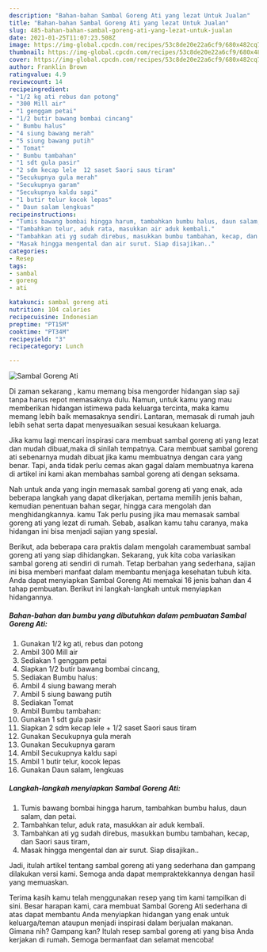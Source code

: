 ```yaml
---
description: "Bahan-bahan Sambal Goreng Ati yang lezat Untuk Jualan"
title: "Bahan-bahan Sambal Goreng Ati yang lezat Untuk Jualan"
slug: 485-bahan-bahan-sambal-goreng-ati-yang-lezat-untuk-jualan
date: 2021-01-25T11:07:23.508Z
image: https://img-global.cpcdn.com/recipes/53c8de20e22a6cf9/680x482cq70/sambal-goreng-ati-foto-resep-utama.jpg
thumbnail: https://img-global.cpcdn.com/recipes/53c8de20e22a6cf9/680x482cq70/sambal-goreng-ati-foto-resep-utama.jpg
cover: https://img-global.cpcdn.com/recipes/53c8de20e22a6cf9/680x482cq70/sambal-goreng-ati-foto-resep-utama.jpg
author: Franklin Brown
ratingvalue: 4.9
reviewcount: 14
recipeingredient:
- "1/2 kg ati rebus dan potong"
- "300 Mill air"
- "1 genggam petai"
- "1/2 butir bawang bombai cincang"
- " Bumbu halus"
- "4 siung bawang merah"
- "5 siung bawang putih"
- " Tomat"
- " Bumbu tambahan"
- "1 sdt gula pasir"
- "2 sdm kecap lele  12 saset Saori saus tiram"
- "Secukupnya gula merah"
- "Secukupnya garam"
- "Secukupnya kaldu sapi"
- "1 butir telur kocok lepas"
- " Daun salam lengkuas"
recipeinstructions:
- "Tumis bawang bombai hingga harum, tambahkan bumbu halus, daun salam, dan petai."
- "Tambahkan telur, aduk rata, masukkan air aduk kembali."
- "Tambahkan ati yg sudah direbus, masukkan bumbu tambahan, kecap, dan Saori saus tiram,"
- "Masak hingga mengental dan air surut. Siap disajikan.."
categories:
- Resep
tags:
- sambal
- goreng
- ati

katakunci: sambal goreng ati 
nutrition: 104 calories
recipecuisine: Indonesian
preptime: "PT15M"
cooktime: "PT34M"
recipeyield: "3"
recipecategory: Lunch

---
```



![Sambal Goreng Ati](https://img-global.cpcdn.com/recipes/53c8de20e22a6cf9/680x482cq70/sambal-goreng-ati-foto-resep-utama.jpg)

Di zaman  sekarang , kamu memang bisa mengorder hidangan siap saji tanpa harus repot memasaknya dulu. Namun, untuk kamu yang mau memberikan hidangan istimewa pada keluarga tercinta, maka kamu memang lebih baik memasaknya sendiri. Lantaran, memasak di rumah jauh lebih sehat serta dapat menyesuaikan sesuai kesukaan keluarga.

Jika kamu lagi mencari inspirasi cara membuat sambal goreng ati yang lezat dan mudah dibuat,maka di sinilah tempatnya. Cara membuat sambal goreng ati  sebenarnya mudah dibuat jika kamu membuatnya dengan cara yang benar. Tapi, anda tidak perlu cemas akan gagal dalam membuatnya 
karena di artikel ini kami akan membahas sambal goreng ati dengan seksama.  



Nah untuk anda yang ingin memasak sambal goreng ati yang enak, ada beberapa langkah yang dapat dikerjakan, pertama memilih jenis bahan, kemudian penentuan bahan segar, hingga cara mengolah dan menghidangkannya. kamu Tak perlu pusing jika mau memasak sambal goreng ati yang lezat di rumah. Sebab, asalkan kamu  tahu caranya, maka hidangan ini bisa menjadi sajian yang spesial.

Berikut, ada beberapa cara praktis  dalam mengolah caramembuat sambal goreng ati yang siap dihidangkan. Sekarang, yuk kita coba variasikan sambal goreng ati sendiri di rumah. Tetap berbahan yang sederhana, sajian ini bisa memberi manfaat dalam membantu menjaga kesehatan tubuh kita. Anda dapat menyiapkan Sambal Goreng Ati memakai 16 jenis bahan dan 4 tahap pembuatan. Berikut ini langkah-langkah untuk menyiapkan hidangannya.

<!--inarticleads1-->

##### Bahan-bahan dan bumbu yang dibutuhkan dalam pembuatan Sambal Goreng Ati:

1. Gunakan 1/2 kg ati, rebus dan potong
1. Ambil 300 Mill air
1. Sediakan 1 genggam petai
1. Siapkan 1/2 butir bawang bombai cincang,
1. Sediakan  Bumbu halus:
1. Ambil 4 siung bawang merah
1. Ambil 5 siung bawang putih
1. Sediakan  Tomat
1. Ambil  Bumbu tambahan:
1. Gunakan 1 sdt gula pasir
1. Siapkan 2 sdm kecap lele + 1/2 saset Saori saus tiram
1. Gunakan Secukupnya gula merah
1. Gunakan Secukupnya garam
1. Ambil Secukupnya kaldu sapi
1. Ambil 1 butir telur, kocok lepas
1. Gunakan  Daun salam, lengkuas




<!--inarticleads2-->

##### Langkah-langkah menyiapkan Sambal Goreng Ati:

1. Tumis bawang bombai hingga harum, tambahkan bumbu halus, daun salam, dan petai.
1. Tambahkan telur, aduk rata, masukkan air aduk kembali.
1. Tambahkan ati yg sudah direbus, masukkan bumbu tambahan, kecap, dan Saori saus tiram,
1. Masak hingga mengental dan air surut. Siap disajikan..




Jadi, itulah artikel tentang  sambal goreng ati  yang sederhana dan gampang dilakukan versi kami. Semoga anda dapat mempraktekkannya dengan hasil yang memuaskan. 

Terima kasih kamu telah menggunakan resep yang tim kami tampilkan di sini. Besar harapan kami, cara membuat  Sambal Goreng Ati sederhana di atas dapat membantu Anda menyiapkan hidangan yang enak untuk keluarga/teman ataupun menjadi inspirasi dalam berjualan makanan. Gimana nih? Gampang kan? Itulah resep sambal goreng ati yang bisa Anda kerjakan di rumah. Semoga bermanfaat dan selamat mencoba!

